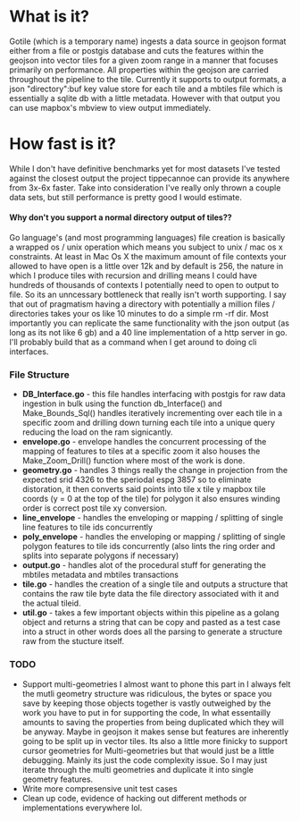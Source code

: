 # What is it?

Gotile (which is a temporary name) ingests a data source in geojson format either from a file or postgis database and cuts the features within the geojson into vector tiles for a given zoom range in a manner that focuses primarily on performance. All properties within the geojson are carried throughout the pipeline to the tile. Currently it supports to output formats, a json "directory":buf key value store for each tile and a mbtiles file which is essentially a sqlite db with a little metadata. However with that output you can use mapbox's mbview <file> to view output immediately. 

# How fast is it?
While I don't have definitive benchmarks yet for most datasets I've tested against the closest output the project tippecannoe can provide its anywhere from 3x-6x faster. Take into consideration I've really only thrown a couple data sets, but still performance is pretty good I would estimate. 

#### Why don't you support a normal directory output of tiles??

Go language's (and most programming languages) file creation is basically a wrapped os / unix operation which means you subject to unix / mac os x constraints. At least in Mac Os X the maximum amount of file contexts your allowed to have open is a little over 12k and by default is 256, the nature in which I produce tiles with recursion and drilling means I could have hundreds of thousands of contexts I potentially need to open to output to file. So its an unncessary bottleneck that really isn't worth supporting. I say that out of pragmatism having a directory with potentially a million files / directories takes your os like 10 minutes to do a simple rm -rf dir. Most importantly you can replicate the same functionality with the json output (as long as its not like 6 gb) and a 40 line implementation of a http server in go. I'll probably build that as a command when I get around to doing cli interfaces. 

### File Structure 
- **DB_Interface.go** - this file handles interfacing with postgis for raw data ingestion in bulk using the function db_Interface() and Make_Bounds_Sql() handles iteratively incrementing over each tile in a specific zoom and drilling down turning each tile into a unique query reducing the load on the ram signicantly. 
- **envelope.go** - envelope handles the concurrent processing of the mapping of features to tiles at a specific zoom it also houses the Make_Zoom_Drill() function where most of the work is done.
- **geometry.go** - handles 3 things really the change in projection from the expected srid 4326 to the speriodal espg 3857 so to eliminate distoration, it then converts said points into tile x tile y mapbox tile coords (y = 0 at the top of the tile) for polygon it also ensures winding order is correct post tile xy conversion. 
- **line_envelope** - handles the enveloping or mapping / splitting of single line features to tile ids concurrently
- **poly_envelope** - handles the enveloping or mapping / splitting of single polygon features to tile ids concurrently (also lints the ring order and splits into separate polygons if necessary) 
- **output.go** - handles alot of the procedural stuff for generating the mbtiles metadata and mbtiles transactions
- **tile.go** - handles the creation of a single tile and outputs a structure that contains the raw tile byte data the file directory associated with it and the actual tileid. 
- **util.go** - takes a few important objects within this pipeline as a golang object and returns a string that can be copy and pasted as a test case into a struct in other words does all the parsing to generate a structure raw from the stucture itself. 




### TODO
* Support multi-geometries I almost want to phone this part in I always felt the mutli geometry structure was ridiculous, the bytes or space you save by keeping those objects together is vastly outweighed by the work you have to put in for supporting the code, In what essentailly amounts to saving the properties from being duplicated which they will be anyway. Maybe in geojson it makes sense but features are inherently going to be split up in vector tiles. Its also a little more finicky to support cursor geometries for Multi-geometries but that would just be a little debugging. Mainly its just the code complexity issue. So I may just iterate through the multi geometries and duplicate it into single geometry features.
* Write more compresensive unit test cases 
* Clean up code, evidence of hacking out different methods or implementations everywhere lol.
